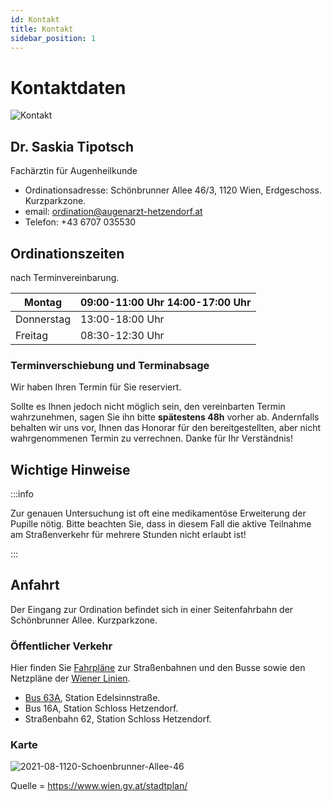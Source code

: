 ```yaml
---
id: Kontakt
title: Kontakt
sidebar_position: 1
---
```


# Kontaktdaten

![Kontakt](/Image-Assets/Kontakt-Bild-1.png)



## Dr. Saskia Tipotsch

Fachärztin für Augenheilkunde

- Ordinationsadresse: Schönbrunner Allee 46/3, 1120 Wien, 
  Erdgeschoss. Kurzparkzone. 
- email: [ordination@augenarzt-hetzendorf.at](mailto:ordination@augenarzt-hetzendorf.at)
- Telefon:  +43 6707 035530

## Ordinationszeiten

nach Terminvereinbarung.

| Montag     | 09:00-11:00 Uhr  			14:00-17:00 Uhr |
| ---------- | -------------------------------------------- |
| Donnerstag | 13:00-18:00 Uhr                              |
| Freitag    | 08:30-12:30 Uhr                              |

### Terminverschiebung und Terminabsage

Wir haben Ihren Termin für Sie reserviert.

Sollte es Ihnen jedoch nicht möglich sein, den vereinbarten Termin wahrzunehmen, sagen Sie ihn bitte **spätestens 48h** vorher ab. Andernfalls behalten wir uns vor, Ihnen das Honorar für den bereitgestellten, aber nicht wahrgenommenen Termin zu verrechnen. Danke für Ihr Verständnis!

## Wichtige Hinweise

:::info

Zur genauen Untersuchung ist oft eine medikamentöse Erweiterung der Pupille nötig. Bitte beachten Sie, dass in diesem Fall die aktive Teilnahme am Straßenverkehr für mehrere Stunden nicht erlaubt ist!

:::

## Anfahrt

Der Eingang zur Ordination befindet sich in einer Seitenfahrbahn der Schönbrunner Allee.
Kurzparkzone.

### Öffentlicher Verkehr

Hier finden Sie [Fahrpläne](https://www.wienerlinien.at/web/wiener-linien/fahrpl%C3%A4ne) zur Straßenbahnen und den Busse sowie den Netzpläne der [Wiener Linien](https://www.wienerlinien.at/). 

- [Bus 63A](https://www.wienerlinien.at/web/wiener-linien/fahrpl%C3%A4ne#panel-3842499), Station Edelsinnstraße.
- Bus 16A, Station Schloss Hetzendorf.
- Straßenbahn 62, Station Schloss Hetzendorf.



### Karte 

![2021-08-1120-Schoenbrunner-Allee-46](/Image-Assets/2021-08-1120-Schoenbrunner-Allee-46.png)

Quelle = https://www.wien.gv.at/stadtplan/ 
